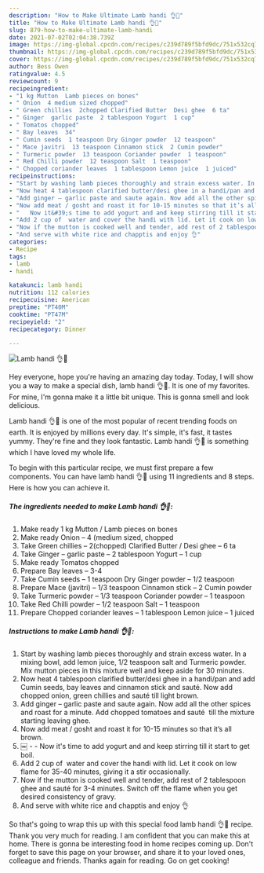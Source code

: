 ```yaml
---
description: "How to Make Ultimate Lamb handi 👌🤤"
title: "How to Make Ultimate Lamb handi 👌🤤"
slug: 879-how-to-make-ultimate-lamb-handi
date: 2021-07-02T02:04:38.739Z
image: https://img-global.cpcdn.com/recipes/c239d789f5bfd9dc/751x532cq70/lamb-handi-👌🤤-recipe-main-photo.jpg
thumbnail: https://img-global.cpcdn.com/recipes/c239d789f5bfd9dc/751x532cq70/lamb-handi-👌🤤-recipe-main-photo.jpg
cover: https://img-global.cpcdn.com/recipes/c239d789f5bfd9dc/751x532cq70/lamb-handi-👌🤤-recipe-main-photo.jpg
author: Bess Owen
ratingvalue: 4.5
reviewcount: 9
recipeingredient:
- "1 kg Mutton  Lamb pieces on bones"
- " Onion  4 medium sized chopped"
- " Green chillies  2chopped Clarified Butter  Desi ghee  6 ta"
- " Ginger  garlic paste  2 tablespoon Yogurt  1 cup"
- " Tomatos chopped"
- " Bay leaves  34"
- " Cumin seeds  1 teaspoon Dry Ginger powder  12 teaspoon"
- " Mace javitri  13 teaspoon Cinnamon stick  2 Cumin powder"
- " Turmeric powder  13 teaspoon Coriander powder  1 teaspoon"
- " Red Chilli powder  12 teaspoon Salt  1 teaspoon"
- " Chopped coriander leaves  1 tablespoon Lemon juice  1 juiced"
recipeinstructions:
- "Start by washing lamb pieces thoroughly and strain excess water. In a mixing bowl, add lemon juice, 1/2 teaspoon salt and Turmeric powder. Mix mutton pieces in this mixture well and keep aside for 30 minutes."
- "Now heat 4 tablespoon clarified butter/desi ghee in a handi/pan and add Cumin seeds, bay leaves and cinnamon stick and sauté. Now add chopped onion, green chillies and sauté till light brown."
- "Add ginger – garlic paste and saute again. Now add all the other spices and roast for a minute. Add chopped tomatoes and sauté  till the mixture starting leaving ghee."
- "Now add meat / gosht and roast it for 10-15 minutes so that it’s all brown."
- "￼  Now it&#39;s time to add yogurt and and keep stirring till it start to get boil."
- "Add 2 cup of  water and cover the handi with lid. Let it cook on low flame for 35-40 minutes, giving it a stir occasionally."
- "Now if the mutton is cooked well and tender, add rest of 2 tablespoon ghee and sauté for 3-4 minutes. Switch off the flame when you get desired consistency of gravy."
- "And serve with white rice and chapptis and enjoy 👌"
categories:
- Recipe
tags:
- lamb
- handi

katakunci: lamb handi 
nutrition: 112 calories
recipecuisine: American
preptime: "PT40M"
cooktime: "PT47M"
recipeyield: "2"
recipecategory: Dinner

---
```



![Lamb handi 👌🤤](https://img-global.cpcdn.com/recipes/c239d789f5bfd9dc/751x532cq70/lamb-handi-👌🤤-recipe-main-photo.jpg)

Hey everyone, hope you're having an amazing day today. Today, I will show you a way to make a special dish, lamb handi 👌🤤. It is one of my favorites. For mine, I'm gonna make it a little bit unique. This is gonna smell and look delicious.



Lamb handi 👌🤤 is one of the most popular of recent trending foods on earth. It is enjoyed by millions every day. It's simple, it's fast, it tastes yummy. They're fine and they look fantastic. Lamb handi 👌🤤 is something which I have loved my whole life.


To begin with this particular recipe, we must first prepare a few components. You can have lamb handi 👌🤤 using 11 ingredients and 8 steps. Here is how you can achieve it.

<!--inarticleads1-->

##### The ingredients needed to make Lamb handi 👌🤤:

1. Make ready 1 kg Mutton / Lamb pieces on bones
1. Make ready  Onion – 4 (medium sized, chopped
1. Take  Green chillies – 2(chopped) Clarified Butter / Desi ghee – 6 ta
1. Take  Ginger – garlic paste – 2 tablespoon Yogurt – 1 cup
1. Make ready  Tomatos chopped
1. Prepare  Bay leaves – 3-4
1. Take  Cumin seeds – 1 teaspoon Dry Ginger powder – 1/2 teaspoon
1. Prepare  Mace (javitri) – 1/3 teaspoon Cinnamon stick – 2 Cumin powder
1. Take  Turmeric powder – 1/3 teaspoon Coriander powder – 1 teaspoon
1. Take  Red Chilli powder – 1/2 teaspoon Salt – 1 teaspoon
1. Prepare  Chopped coriander leaves – 1 tablespoon Lemon juice – 1 juiced




<!--inarticleads2-->

##### Instructions to make Lamb handi 👌🤤:

1. Start by washing lamb pieces thoroughly and strain excess water. In a mixing bowl, add lemon juice, 1/2 teaspoon salt and Turmeric powder. Mix mutton pieces in this mixture well and keep aside for 30 minutes.
1. Now heat 4 tablespoon clarified butter/desi ghee in a handi/pan and add Cumin seeds, bay leaves and cinnamon stick and sauté. Now add chopped onion, green chillies and sauté till light brown.
1. Add ginger – garlic paste and saute again. Now add all the other spices and roast for a minute. Add chopped tomatoes and sauté  till the mixture starting leaving ghee.
1. Now add meat / gosht and roast it for 10-15 minutes so that it’s all brown.
1. ￼ -  - Now it&#39;s time to add yogurt and and keep stirring till it start to get boil.
1. Add 2 cup of  water and cover the handi with lid. Let it cook on low flame for 35-40 minutes, giving it a stir occasionally.
1. Now if the mutton is cooked well and tender, add rest of 2 tablespoon ghee and sauté for 3-4 minutes. Switch off the flame when you get desired consistency of gravy.
1. And serve with white rice and chapptis and enjoy 👌




So that's going to wrap this up with this special food lamb handi 👌🤤 recipe. Thank you very much for reading. I am confident that you can make this at home. There is gonna be interesting food in home recipes coming up. Don't forget to save this page on your browser, and share it to your loved ones, colleague and friends. Thanks again for reading. Go on get cooking!
